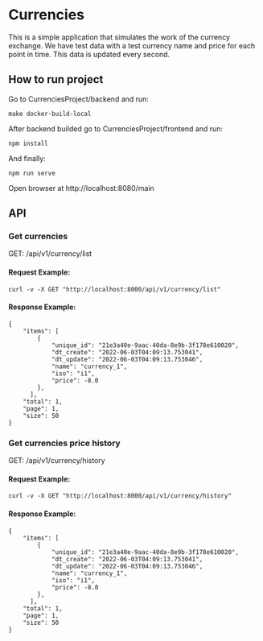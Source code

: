 # Currencies
This is a simple application that simulates the work of the currency exchange. We have test data with a test currency name and price for each point in time. This data is updated every second.
## How to run project 
Go to CurrenciesProject/backend and run:
```
make docker-build-local
```
After backend builded go to CurrenciesProject/frontend and run:
```
npm install
```
And finally:
```
npm run serve
```
Open browser at http://localhost:8080/main

## API
### Get currencies
GET: /api/v1/currency/list
#### Request Example:
```
curl -v -X GET "http://localhost:8000/api/v1/currency/list"
```
#### Response Example:
```
{
    "items": [
        {
            "unique_id": "21e3a40e-9aac-40da-8e9b-3f178e610020",
            "dt_create": "2022-06-03T04:09:13.753041",
            "dt_update": "2022-06-03T04:09:13.753046",
            "name": "currency_1",
            "iso": "i1",
            "price": -8.0
        },
      ],
    "total": 1,
    "page": 1,
    "size": 50
}
```
### Get currencies price history
GET: /api/v1/currency/history
#### Request Example:
```
curl -v -X GET "http://localhost:8000/api/v1/currency/history"
```
#### Response Example:
```
{
    "items": [
        {
            "unique_id": "21e3a40e-9aac-40da-8e9b-3f178e610020",
            "dt_create": "2022-06-03T04:09:13.753041",
            "dt_update": "2022-06-03T04:09:13.753046",
            "name": "currency_1",
            "iso": "i1",
            "price": -8.0
        },
      ],
    "total": 1,
    "page": 1,
    "size": 50
}
```
